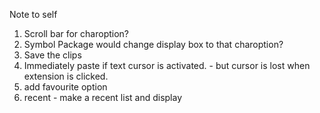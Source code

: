 Note to self

1. Scroll bar for charoption?
2. Symbol Package would change display box to that charoption?
3. Save the clips
4. Immediately paste if text cursor is activated. - but cursor is lost when extension is clicked. 
5. add favourite option
6. recent - make a recent list and display